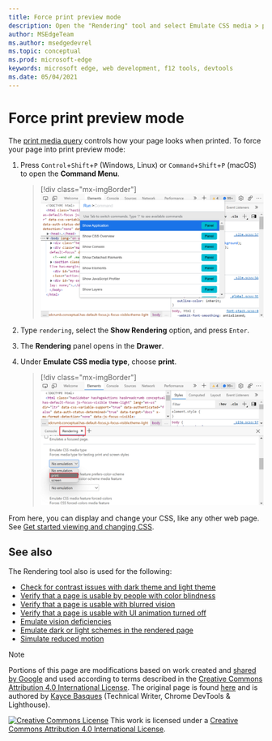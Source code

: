 ```yaml
---
title: Force print preview mode
description: Open the "Rendering" tool and select Emulate CSS media > print.
author: MSEdgeTeam
ms.author: msedgedevrel
ms.topic: conceptual
ms.prod: microsoft-edge
keywords: microsoft edge, web development, f12 tools, devtools
ms.date: 05/04/2021
---
```

<!-- Copyright Kayce Basques

   Licensed under the Apache License, Version 2.0 (the "License");
   you may not use this file except in compliance with the License.
   You may obtain a copy of the License at

       https://www.apache.org/licenses/LICENSE-2.0

   Unless required by applicable law or agreed to in writing, software
   distributed under the License is distributed on an "AS IS" BASIS,
   WITHOUT WARRANTIES OR CONDITIONS OF ANY KIND, either express or implied.
   See the License for the specific language governing permissions and
   limitations under the License.  -->
# Force print preview mode

The [print media query](https://developer.mozilla.org/docs/Web/CSS/Media_Queries/Using_media_queries) controls how your page looks when printed.  To force your page into print preview mode:

1.  Press `Control`+`Shift`+`P` (Windows, Linux) or `Command`+`Shift`+`P` (macOS) to open the **Command Menu**.

    > [!div class="mx-imgBorder"]
    > ![Opening the command menu](../media/print-preview-open-command-menu.png)

1.  Type `rendering`, select the **Show Rendering** option, and press `Enter`.
1.  The **Rendering** panel opens in the **Drawer**.
1.  Under **Emulate CSS media type**, choose **print**.

    > [!div class="mx-imgBorder"]
    > ![The Rendering panel with the print CSS media type selected](../media/print-preview-css-media-type.png)

From here, you can display and change your CSS, like any other web page.  See [Get started viewing and changing CSS](./index.md).


<!-- ====================================================================== -->
## See also

The Rendering tool also is used for the following:

* [Check for contrast issues with dark theme and light theme](../accessibility/test-dark-mode.md)
* [Verify that a page is usable by people with color blindness](../accessibility/test-color-blindness.md)
* [Verify that a page is usable with blurred vision](../accessibility/test-blurred-vision.md)
* [Verify that a page is usable with UI animation turned off](../accessibility/test-reduced-ui-motion.md)
* [Emulate vision deficiencies](../accessibility/emulate-vision-deficiencies.md)
* [Emulate dark or light schemes in the rendered page](../accessibility/preferred-color-scheme-simulation.md)
* [Simulate reduced motion](../accessibility/reduced-motion-simulation.md)


<!-- ====================================================================== -->
> [!NOTE]
> Portions of this page are modifications based on work created and [shared by Google](https://developers.google.com/terms/site-policies) and used according to terms described in the [Creative Commons Attribution 4.0 International License](https://creativecommons.org/licenses/by/4.0).
> The original page is found [here](https://developers.google.com/web/tools/chrome-devtools/css/print-preview) and is authored by [Kayce Basques](https://developers.google.com/web/resources/contributors#kayce-basques) (Technical Writer, Chrome DevTools \& Lighthouse).

[![Creative Commons License](https://i.creativecommons.org/l/by/4.0/88x31.png)](https://creativecommons.org/licenses/by/4.0)
This work is licensed under a [Creative Commons Attribution 4.0 International License](https://creativecommons.org/licenses/by/4.0).
